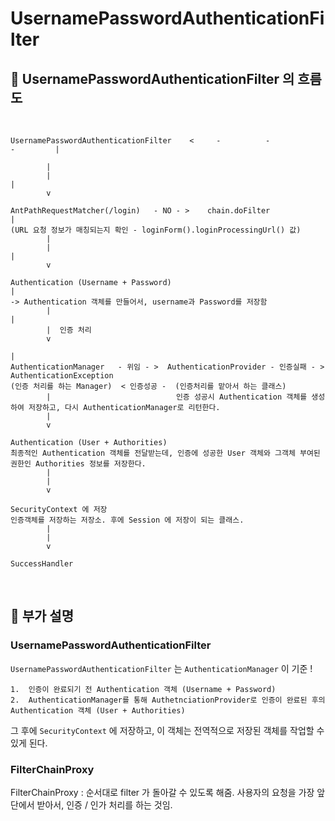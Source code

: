 # UsernamePasswordAuthenticationFilter

## 🌱 UsernamePasswordAuthenticationFilter 의 흐름도

<br>

```
UsernamePasswordAuthenticationFilter    <     -          -            -         |

        |
        |                                                                       |
        v

AntPathRequestMatcher(/login)   - NO - >    chain.doFilter                      |
(URL 요청 정보가 매칭되는지 확인 - loginForm().loginProcessingUrl() 값)
        |
        |                                                                       |
        v

Authentication (Username + Password)                                            |
-> Authentication 객체를 만들어서, username과 Password를 저장함
        |                                                                       |
        |  인증 처리 
        v
                                                                                |
AuthenticationManager   - 위임 - >  AuthenticationProvider - 인증실패 - > AuthenticationException
(인증 처리를 하는 Manager)  < 인증성공 -  (인증처리를 맡아서 하는 클래스)
        |                            인증 성공시 Authentication 객체를 생성하여 저장하고, 다시 AuthenticationManager로 리턴한다.
        |
        v

Authentication (User + Authorities)
최종적인 Authentication 객체를 전달받는데, 인증에 성공한 User 객체와 그객체 부여된 권한인 Authorities 정보를 저장한다.
        |
        |
        v

SecurityContext 에 저장
인증객체를 저장하는 저장소. 후에 Session 에 저장이 되는 클래스. 
        |
        |
        v

SuccessHandler

```

<br>

## 📖 부가 설명

### UsernamePasswordAuthenticationFilter

``UsernamePasswordAuthenticationFilter`` 는 ``AuthenticationManager`` 이 기준 ! 
   
    1.  인증이 완료되기 전 Authentication 객체 (Username + Password)
    2.  AuthenticationManager를 통해 AuthetnciationProvider로 인증이 완료된 후의 Authentication 객체 (User + Authorities)


그 후에 ``SecurityContext`` 에 저장하고, 이 객체는 전역적으로 저장된 객체를 작업할 수 있게 된다. 

### FilterChainProxy

FilterChainProxy : 순서대로 filter 가 돌아갈 수 있도록 해줌. 사용자의 요청을 가장 앞단에서 받아서, 인증 / 인가 처리를 하는 것임. 


